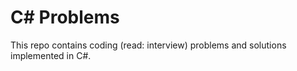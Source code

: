 # C# Problems

This repo contains coding (read: interview) problems and solutions implemented in C#.